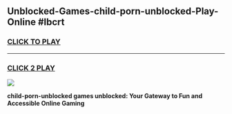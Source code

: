 
## Unblocked-Games-child-porn-unblocked-Play-Online #lbcrt
<h3>
<a href="https://news.freeplayer.one?title=child-porn-unblocked&ref=3">CLICK TO PLAY</a></h3>
<hr>

<h3>
<a href="https://news.freeplayer.one?title=child-porn-unblocked&ref=3">CLICK 2 PLAY</a>
  
</h3>

<a href="https://news.freeplayer.one?title=child-porn-unblocked&ref=3"><img src="https://clearcache.store/games.png"></a>


**child-porn-unblocked games unblocked: Your Gateway to Fun and Accessible Online Gaming**
